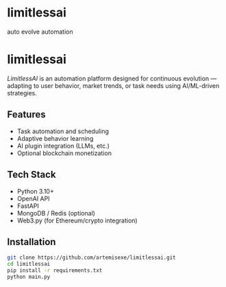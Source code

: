 # limitlessai
auto evolve automation
# limitlessai

*LimitlessAI* is an automation platform designed for continuous evolution — adapting to user behavior, market trends, or task needs using AI/ML-driven strategies.

## Features
- Task automation and scheduling
- Adaptive behavior learning
- AI plugin integration (LLMs, etc.)
- Optional blockchain monetization

## Tech Stack
- Python 3.10+
- OpenAI API
- FastAPI
- MongoDB / Redis (optional)
- Web3.py (for Ethereum/crypto integration)

## Installation
```bash
git clone https://github.com/artemisexe/limitlessai.git
cd limitlessai
pip install -r requirements.txt
python main.py

